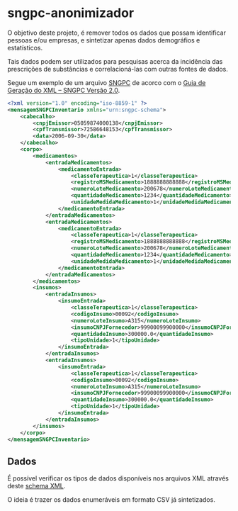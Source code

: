 # sngpc-anonimizador

O objetivo deste projeto, é remover todos os dados que possam identificar pessoas e/ou empresas, e sintetizar apenas dados demográfios e estatísticos.

Tais dados podem ser utilizados para pesquisas acerca da incidência das prescrições de substâncias e correlacioná-las com outras fontes de dados.

Segue um exemplo de um arquivo [SNGPC](http://portal.anvisa.gov.br/sngpc/desenvolvedores) de acorco com o [Guia de Geração do XML – SNGPC Versão 2.0](http://www.anvisa.gov.br/sngpc/Documentos2012/Manual_SNGPC_2.0_2.pdf).

```xml
<?xml version="1.0" encoding="iso-8859-1" ?>
<mensagemSNGPCInventario xmlns="urn:sngpc-schema">
    <cabecalho>
        <cnpjEmissor>05059874000138</cnpjEmissor>
        <cpfTransmissor>72586648153</cpfTransmissor>
        <data>2006-09-30</data>
    </cabecalho>
    <corpo>
        <medicamentos>
            <entradaMedicamentos>
                <medicamentoEntrada>
                    <classeTerapeutica>1</classeTerapeutica>
                    <registroMSMedicamento>1888888888888</registroMSMedicamento>
                    <numeroLoteMedicamento>200678</numeroLoteMedicamento>
                    <quantidadeMedicamento>1234</quantidadeMedicamento>
                    <unidadeMedidaMedicamento>1</unidadeMedidaMedicamento>
                </medicamentoEntrada>
            </entradaMedicamentos>
            <entradaMedicamentos>
                <medicamentoEntrada>
                    <classeTerapeutica>1</classeTerapeutica>
                    <registroMSMedicamento>1888888888888</registroMSMedicamento>
                    <numeroLoteMedicamento>200678</numeroLoteMedicamento>
                    <quantidadeMedicamento>1234</quantidadeMedicamento>
                    <unidadeMedidaMedicamento>1</unidadeMedidaMedicamento>
                </medicamentoEntrada>
            </entradaMedicamentos>
        </medicamentos>
        <insumos>
            <entradaInsumos>
                <insumoEntrada>
                    <classeTerapeutica>1</classeTerapeutica>
                    <codigoInsumo>00092</codigoInsumo>
                    <numeroLoteInsumo>A315</numeroLoteInsumo>
                    <insumoCNPJFornecedor>99900099900000</insumoCNPJFornecedor>
                    <quantidadeInsumo>300000.0</quantidadeInsumo>
                    <tipoUnidade>1</tipoUnidade>
                </insumoEntrada>
            </entradaInsumos>
            <entradaInsumos>
                <insumoEntrada>
                    <classeTerapeutica>1</classeTerapeutica>
                    <codigoInsumo>00092</codigoInsumo>
                    <numeroLoteInsumo>A315</numeroLoteInsumo>
                    <insumoCNPJFornecedor>99900099900000</insumoCNPJFornecedor>
                    <quantidadeInsumo>300000.0</quantidadeInsumo>
                    <tipoUnidade>1</tipoUnidade>
                </insumoEntrada>
            </entradaInsumos>
        </insumos>
    </corpo>
</mensagemSNGPCInventario>
```


## Dados

É possível verificar os tipos de dados disponíveis nos arquivos XML através deste [schema XML](http://sngpc.anvisa.gov.br/schema/sngpcSimpleTypes.xsd).

O ideia é trazer os dados enumeráveis em formato CSV já sintetizados.